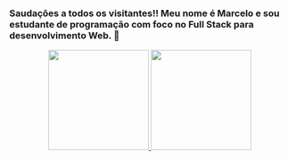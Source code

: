 ### Saudações a todos os visitantes!! Meu nome é Marcelo e sou estudante de programação com foco no Full Stack para desenvolvimento Web. 👋

<!--
**scarneiromarcelo/scarneiromarcelo** is a ✨ _special_ ✨ repository because its `README.md` (this file) appears on your GitHub profile.


-->

<div align="center">
  <a href="https://github.com/scarneiromarcelo">
  <img height="180em" src="https://github-readme-stats.vercel.app/api?username=scarneiromarcelo&show_icons=true&theme=dark&include_all_commits=false&count_private=true"/>
  <img height="180em" src="https://github-readme-stats.vercel.app/api/top-langs/?username=scarneiromarcelo&layout=compact&langs_count=7&theme=dark"/>
</div>
  

  
  
  
